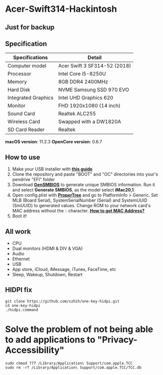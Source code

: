 # Acer-Swift314-Hackintosh

## Just for backup

## Specification

| Specifications      | Detail                       |
| ------------------- | ---------------------------- |
| Computer model      | Acer Swift 3 SF314-52 (2018) |
| Processor           | Intel Core i5-8250U          |
| Memory              | 8GB DDR4 2400MHz             |
| Hard Disk           | NVME Samsung SSD 970 EVO     |
| Integrated Graphics | Intel UHD Graphics 620       |
| Monitor             | FHD 1920x1080 (14 inch)      |
| Sound Card          | Realtek ALC255               |
| Wireless Card       | Swapped with a DW1820A       |
| SD Card Reader      | Realtek                      |

**macOS version**: 11.2.3 **OpenCore version**: 0.6.7

## How to use

1. Make your USB installer with [**this guide**](https://dortania.github.io/OpenCore-Install-Guide/installer-guide/)
2. Clone the repository and paste "BOOT" and "OC" directories into your's pendrive "EFI" folder
3. Download [**GenSMBIOS**](https://github.com/corpnewt/GenSMBIOS) to generate unique SMBIOS information. Run it and select **Generate SMBIOS**, as the model select **iMac20,1**.
4. Open config.plist with [**ProperTree**](https://github.com/corpnewt/ProperTree) and go to PlatformInfo > Generic. Set MLB (Board Serial), SystemSerialNumber (Serial) and SystemUUID (SmUUID) to generated values. Change ROM to your network card's MAC address without the `:` character. [**How to get MAC Address?**](https://www.wikihow.com/Find-the-MAC-Address-of-Your-Computer)
5. Boot it!

## All work

- CPU
- Dual monitors (HDMI & DIV & VGA)
- Audio
- Ethernet
- USB
- App store, iCloud, iMessage, iTunes, FaceTime, etc
- Sleep, Wakeup, Shutdown, Restart

## HIDPI fix

```
git clone https://github.com/xzhih/one-key-hidpi.git
cd one-key-hidpi
./hidpi.command
```

# Solve the problem of not being able to add applications to "Privacy-Accessibility"

```
sudo chmod 777 /Library/Application\ Support/com.apple.TCC
sudo rm -rf /Library/Application\ Support/com.apple.TCC/TCC.db
```